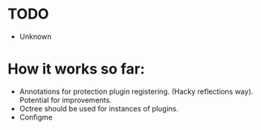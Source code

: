 # TODO
- Unknown
# How it works so far:
- Annotations for protection plugin registering. (Hacky reflections way). Potential for improvements.
- Octree should be used for instances of plugins.
- Configme